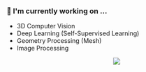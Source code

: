 ### 🔭 I'm currently working on ...
- 3D Computer Vision
- Deep Learning (Self-Supervised Learning)
- Geometry Processing (Mesh)
- Image Processing

<!-- ![](http://github-profile-summary-cards.vercel.app/api/cards/stats?username=astaka-pe&theme=tokyonight)
![](https://github-readme-stats.vercel.app/api?username=astaka-pe&theme=tokyonight&hide=prs,issues)
![](http://github-profile-summary-cards.vercel.app/api/cards/repos-per-language?username=astaka-pe&theme=tokyonight)
![](http://github-profile-summary-cards.vercel.app/api/cards/profile-details?username=astaka-pe&theme=tokyonight)
 -->

<div align="center">
<!--   <img src="http://github-profile-summary-cards.vercel.app/api/cards/profile-details?username=astaka-pe&theme=tokyonight" width="700"> -->
  <img src="https://git-hub-readme-stats-clone-chi.vercel.app/api?username=astaka-pe&theme=shadow_blue&rank_icon=github&count_private=true&include_all_commits=true&show_icons=true&card_width=500">
</div>

<!--
- 🔭 I’m currently working on ...
- 🌱 I’m currently learning ...
- 👯 I’m looking to collaborate on ...
- 🤔 I’m looking for help with ...
- 💬 Ask me about ...
- 📫 How to reach me: ...
- 😄 Pronouns: ...
- ⚡ Fun fact: ...
-->
